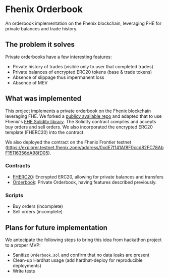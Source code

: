 # Fhenix Orderbook

An orderbook implementation on the Fhenix blockchain, leveraging FHE for private balances and trade history. 

## The problem it solves

Private orderbooks have a few interesting features:
- Private history of trades (visible only to user that completed trades)
- Private balances of encrypted ERC20 tokens (base & trade tokens)
- Absence of slippage thus impermanent loss
- Absence of MEV


## What was implemented

This project implements a private orderbook on the Fhenix blockchain leveraging FHE. We forked a [publicy available repo](https://github.com/sondotpin/orderbook) and adapted that to use Fhenix's [FHE Solidity library](https://docs.fhenix.zone/).
The Solidity contract compiles and accepts buy orders and sell orders. We also incorporated the encrypted ERC20 template (FHERC20) into the contract.

We also deployed the contract on the Fhenix Frontier testnet (https://explorer.testnet.fhenix.zone/address/0xdE7f141Af8F0ccd82FC78AbF15116356dA98fD05).

### Contracts

- [FHERC20](./contracts/FHERC20.sol): Encrypted ERC20, allowing for private balances and transfers
- [Orderbook](./contracts/Orderbook.sol): Private Orderbook, having features described previously.

### Scripts
- Buy orders (incomplete)
- Sell orders (incomplete)

## Plans for future implementation

We antecipate the following steps to bring this idea from hackathon project to a proper MVP:

- Sanitize `Orderbook.sol` and confirm that no data leaks are present
- Clean-up Hardhat usage (add hardhat-deploy for reproducible deployments)
- Write tests